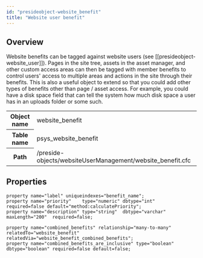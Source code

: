 ```yaml
---
id: "presideobject-website_benefit"
title: "Website user benefit"
---
```


## Overview


Website benefits can be tagged against website users (see [[presideobject-website_user]]).
Pages in the site tree, assets in the asset manager, and other custom access areas can then be
tagged with member benefits to control users' access to multiple areas and actions in the site through their benefits.
This is also a useful object to extend so that you could add other types of benefits other than page / asset access. For
example, you could have a disk space field that can tell the system how much disk space a user has in an uploads folder or
some such.

<div class="table-responsive"><table class="table table-condensed"><tr><th>Object name</th><td>  website_benefit</td></tr><tr><th>Table name</th><td>  psys_website_benefit</td></tr><tr><th>Path</th><td>  /preside-objects/websiteUserManagement/website_benefit.cfc</td></tr></table></div>

## Properties


```luceescript
property name="label" uniqueindexes="benefit_name";
property name="priority"    type="numeric" dbtype="int"                      required=false default="method:calculatePriority";
property name="description" type="string"  dbtype="varchar" maxLength="200"  required=false;

property name="combined_benefits" relationship="many-to-many" relatedTo="website_benefit" relatedVia="website_benefit_combined_benefits";
property name="combined_benefits_are_inclusive" type="boolean" dbtype="boolean" required=false default=false;

```